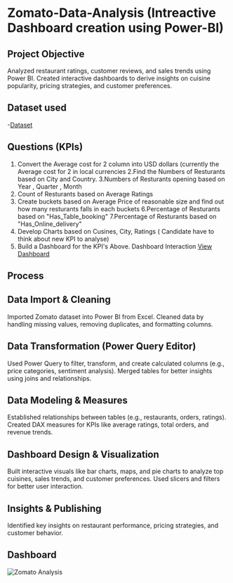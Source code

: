 # Zomato-Data-Analysis (Intreactive Dashboard creation using Power-BI)
## Project Objective
Analyzed restaurant ratings, customer reviews, and sales trends using Power BI. Created interactive dashboards to derive insights on cuisine popularity, pricing strategies, and customer preferences.
## Dataset used
-<a href= "https://github.com/Shaik-Sameer473/Power-BI/blob/main/Zomata%20-%20Copy.xlsx">Dataset</a>
## Questions (KPIs)
1. Convert the Average cost for 2 column into USD dollars (currently the Average cost for 2 in local currencies
2.Find the Numbers of Resturants based on City and Country.
3.Numbers of Resturants opening based on Year , Quarter , Month
4. Count of Resturants based on Average Ratings
5. Create buckets based on Average Price of reasonable size and find out how many resturants falls in each buckets
6.Percentage of Resturants based on "Has_Table_booking"
7.Percentage of Resturants based on "Has_Online_delivery"
8. Develop Charts based on Cusines, City, Ratings ( Candidate have to think about new KPI to analyse)
9. Build a Dashboard for the KPI's Above.
Dashboard Interaction <a href="https://github.com/Shaik-Sameer473/Power-BI/blob/main/Zomato%20Analysis.png">View Dashboard</a>
## Process
## Data Import & Cleaning
Imported Zomato dataset into Power BI from Excel.
Cleaned data by handling missing values, removing duplicates, and formatting columns.
## Data Transformation (Power Query Editor)
Used Power Query to filter, transform, and create calculated columns (e.g., price categories, sentiment analysis).
Merged tables for better insights using joins and relationships.
## Data Modeling & Measures
Established relationships between tables (e.g., restaurants, orders, ratings).
Created DAX measures for KPIs like average ratings, total orders, and revenue trends.
## Dashboard Design & Visualization
Built interactive visuals like bar charts, maps, and pie charts to analyze top cuisines, sales trends, and customer preferences.
Used slicers and filters for better user interaction.
## Insights & Publishing
Identified key insights on restaurant performance, pricing strategies, and customer behavior.
## Dashboard
![Zomato Analysis](https://github.com/user-attachments/assets/f6e0b421-562d-41b4-b932-1e6badc47217)


